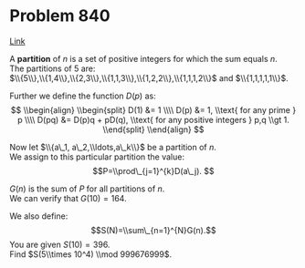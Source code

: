 # Problem 840

[Link](https://projecteuler.net/problem=840)

A **partition** of $n$ is a set of positive integers for which the sum equals $n$.  
The partitions of 5 are:  
$\\{5\\},\\{1,4\\},\\{2,3\\},\\{1,1,3\\},\\{1,2,2\\},\\{1,1,1,2\\}$ and $\\{1,1,1,1,1\\}$. 

Further we define the function $D(p)$ as:  
$$ \\begin{align} \\begin{split} D(1) &= 1 \\\\ D(p) &= 1, \\text{ for any prime } p \\\\ D(pq) &= D(p)q + pD(q), \\text{ for any positive integers } p,q \\gt 1. \\end{split} \\end{align} $$ 

Now let $\\{a\_1, a\_2,\\ldots,a\_k\\}$ be a partition of $n$.  
We assign to this particular partition the value:  
$$P=\\prod\_{j=1}^{k}D(a\_j). $$ 

$G(n)$ is the sum of $P$ for all partitions of $n$.  
We can verify that $G(10) = 164$. 

We also define: $$S(N)=\\sum\_{n=1}^{N}G(n).$$ You are given $S(10)=396$.  
Find $S(5\\times 10^4) \\mod 999676999$.
